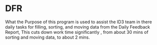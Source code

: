 # DFR
What the Purpose of this program is used to assist the ID3 team in there daily tasks for filling, sorting, and moving data from the Daily Feedback Report, This cuts down work time significantly , from about 30 mins of sorting and moving data, to about 2 mins.
